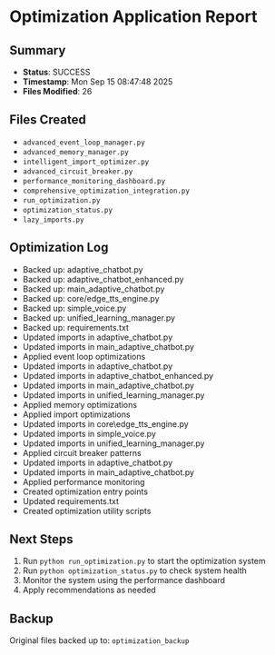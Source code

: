 # Optimization Application Report

## Summary
- **Status**: SUCCESS
- **Timestamp**: Mon Sep 15 08:47:48 2025
- **Files Modified**: 26

## Files Created
- `advanced_event_loop_manager.py`
- `advanced_memory_manager.py`
- `intelligent_import_optimizer.py`
- `advanced_circuit_breaker.py`
- `performance_monitoring_dashboard.py`
- `comprehensive_optimization_integration.py`
- `run_optimization.py`
- `optimization_status.py`
- `lazy_imports.py`

## Optimization Log
- Backed up: adaptive_chatbot.py
- Backed up: adaptive_chatbot_enhanced.py
- Backed up: main_adaptive_chatbot.py
- Backed up: core/edge_tts_engine.py
- Backed up: simple_voice.py
- Backed up: unified_learning_manager.py
- Backed up: requirements.txt
- Updated imports in adaptive_chatbot.py
- Updated imports in main_adaptive_chatbot.py
- Applied event loop optimizations
- Updated imports in adaptive_chatbot.py
- Updated imports in adaptive_chatbot_enhanced.py
- Updated imports in main_adaptive_chatbot.py
- Updated imports in unified_learning_manager.py
- Applied memory optimizations
- Applied import optimizations
- Updated imports in core\edge_tts_engine.py
- Updated imports in simple_voice.py
- Updated imports in unified_learning_manager.py
- Applied circuit breaker patterns
- Updated imports in adaptive_chatbot.py
- Updated imports in main_adaptive_chatbot.py
- Applied performance monitoring
- Created optimization entry points
- Updated requirements.txt
- Created optimization utility scripts

## Next Steps
1. Run `python run_optimization.py` to start the optimization system
2. Run `python optimization_status.py` to check system health
3. Monitor the system using the performance dashboard
4. Apply recommendations as needed

## Backup
Original files backed up to: `optimization_backup`
